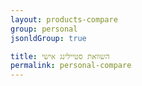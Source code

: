 ```yaml
---
layout: products-compare
group: personal
jsonldGroup: true

title: השוואת סטיילינג אישי
permalink: personal-compare
---
```

